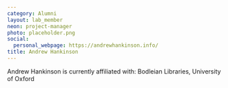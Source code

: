 ```yaml
---
category: Alumni
layout: lab_member
neon: project-manager
photo: placeholder.png
social:
  personal_webpage: https://andrewhankinson.info/
title: Andrew Hankinson
---
```


Andrew Hankinson is currently affiliated with: Bodleian Libraries, University of Oxford